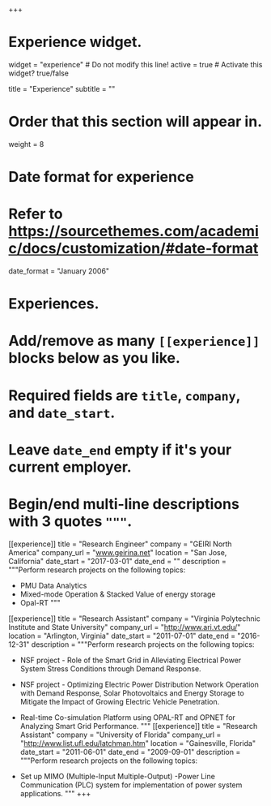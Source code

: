 +++
# Experience widget.
widget = "experience"  # Do not modify this line!
active = true  # Activate this widget? true/false

title = "Experience"
subtitle = ""

# Order that this section will appear in.
weight = 8

# Date format for experience
#   Refer to https://sourcethemes.com/academic/docs/customization/#date-format
date_format = "January 2006"

# Experiences.
#   Add/remove as many `[[experience]]` blocks below as you like.
#   Required fields are `title`, `company`, and `date_start`.
#   Leave `date_end` empty if it's your current employer.
#   Begin/end multi-line descriptions with 3 quotes `"""`.
[[experience]]
  title = "Research Engineer"
  company = "GEIRI North America"
  company_url = "www.geirina.net"
  location = "San Jose, California"
  date_start = "2017-03-01"
  date_end = ""
  description = """Perform research projects on the following topics:
  
  * PMU Data Analytics 
  * Mixed-mode Operation & Stacked Value of energy storage
  * Opal-RT 
  """

[[experience]]
  title = "Research Assistant"
  company = "Virginia Polytechnic Institute and State University"
  company_url = "http://www.ari.vt.edu/"
  location = "Arlington, Virginia"
  date_start = "2011-07-01"
  date_end = "2016-12-31"
  description = """Perform research projects on the following topics:
  
  * NSF project - Role of the Smart Grid in Alleviating Electrical Power System Stress Conditions through Demand Response. 
  * NSF project - Optimizing Electric Power Distribution Network Operation with Demand Response, Solar Photovoltaics and Energy Storage to Mitigate the Impact of Growing Electric Vehicle Penetration.
  * Real-time Co-simulation Platform using OPAL-RT and OPNET for Analyzing Smart Grid Performance.
  """
[[experience]]
  title = "Research Assistant"
  company = "University of Florida"
  company_url = "http://www.list.ufl.edu/latchman.htm"
  location = "Gainesville, Florida"
  date_start = "2011-06-01"
  date_end = "2009-09-01"
  description = """Perform research projects on the following topics:
  
  * Set up MIMO (Multiple-Input Multiple-Output) -Power Line Communication (PLC) system for implementation of power system applications.
  """
+++

